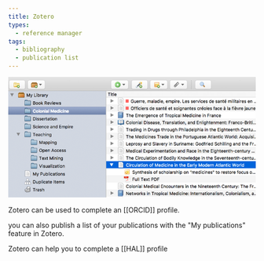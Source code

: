 ```yaml
---
title: Zotero
types:
  - reference manager
tags:
  - bibliography
  - publication list
---
```


![zotero dashboard](images/zotero.png)

Zotero can be used to complete an [[ORCID]] profile. 

you can also publish a list of your publications with the "My publications" feature in Zotero. 

Zotero can help you to complete a [[HAL]] profile
